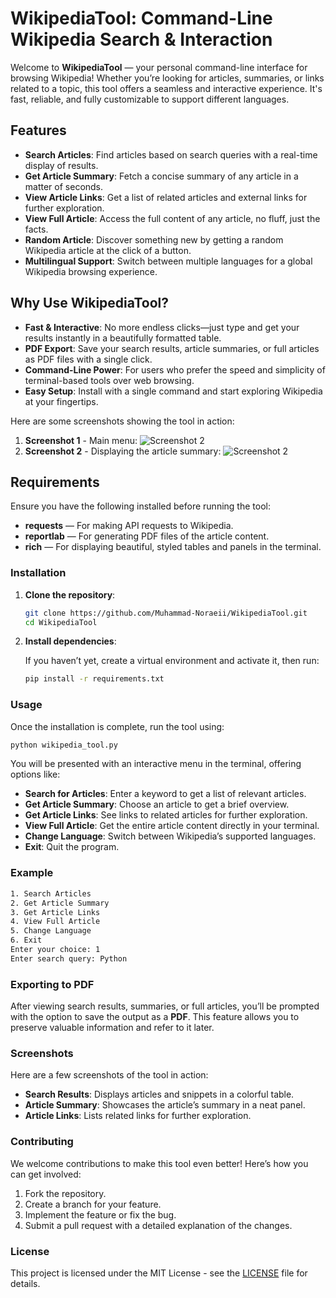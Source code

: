 
# WikipediaTool: Command-Line Wikipedia Search & Interaction

Welcome to **WikipediaTool** — your personal command-line interface for browsing Wikipedia! Whether you’re looking for articles, summaries, or links related to a topic, this tool offers a seamless and interactive experience. It's fast, reliable, and fully customizable to support different languages.

## Features
- **Search Articles**: Find articles based on search queries with a real-time display of results.
- **Get Article Summary**: Fetch a concise summary of any article in a matter of seconds.
- **View Article Links**: Get a list of related articles and external links for further exploration.
- **View Full Article**: Access the full content of any article, no fluff, just the facts.
- **Random Article**: Discover something new by getting a random Wikipedia article at the click of a button.
- **Multilingual Support**: Switch between multiple languages for a global Wikipedia browsing experience.

## Why Use WikipediaTool?
- **Fast & Interactive**: No more endless clicks—just type and get your results instantly in a beautifully formatted table.
- **PDF Export**: Save your search results, article summaries, or full articles as PDF files with a single click.
- **Command-Line Power**: For users who prefer the speed and simplicity of terminal-based tools over web browsing.
- **Easy Setup**: Install with a single command and start exploring Wikipedia at your fingertips.

Here are some screenshots showing the tool in action:

1. **Screenshot 1** - Main menu:
    ![Screenshot 2](https://mojox.org/uploads/wpt.menu.PNG)
2. **Screenshot 2** - Displaying the article summary:
   ![Screenshot 2](https://mojox.org/uploads/wp.summery.PNG)

## Requirements

Ensure you have the following installed before running the tool:

- **requests** — For making API requests to Wikipedia.
- **reportlab** — For generating PDF files of the article content.
- **rich** — For displaying beautiful, styled tables and panels in the terminal.

### Installation

1. **Clone the repository**:

   ```bash
   git clone https://github.com/Muhammad-Noraeii/WikipediaTool.git
   cd WikipediaTool
   ```

2. **Install dependencies**:
   
   If you haven’t yet, create a virtual environment and activate it, then run:

   ```bash
   pip install -r requirements.txt
   ```

### Usage

Once the installation is complete, run the tool using:

```bash
python wikipedia_tool.py
```

You will be presented with an interactive menu in the terminal, offering options like:

- **Search for Articles**: Enter a keyword to get a list of relevant articles.
- **Get Article Summary**: Choose an article to get a brief overview.
- **Get Article Links**: See links to related articles for further exploration.
- **View Full Article**: Get the entire article content directly in your terminal.
- **Change Language**: Switch between Wikipedia’s supported languages.
- **Exit**: Quit the program.

### Example

```bash
1. Search Articles
2. Get Article Summary
3. Get Article Links
4. View Full Article
5. Change Language
6. Exit
Enter your choice: 1
Enter search query: Python
```

### Exporting to PDF

After viewing search results, summaries, or full articles, you’ll be prompted with the option to save the output as a **PDF**. This feature allows you to preserve valuable information and refer to it later.

### Screenshots

Here are a few screenshots of the tool in action:

- **Search Results**: Displays articles and snippets in a colorful table.
- **Article Summary**: Showcases the article’s summary in a neat panel.
- **Article Links**: Lists related links for further exploration.

### Contributing

We welcome contributions to make this tool even better! Here’s how you can get involved:

1. Fork the repository.
2. Create a branch for your feature.
3. Implement the feature or fix the bug.
4. Submit a pull request with a detailed explanation of the changes.

### License

This project is licensed under the MIT License - see the [LICENSE](LICENSE) file for details.

